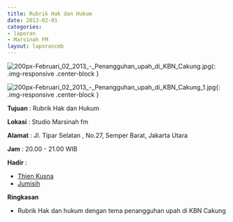```yaml
---
title: Rubrik Hak dan Hukum
date: 2013-02-01
categories:
- laporan
- Marsinah FM
layout: laporancmb
---
```



![200px-Februari_02_2013_-_Penangguhan_upah_di_KBN_Cakung.jpg](/uploads/200px-Februari_02_2013_-_Penangguhan_upah_di_KBN_Cakung.jpg){: .img-responsive .center-block }

![200px-Februari_02_2013_-_Penangguhan_upah_di_KBN_Cakung_1.jpg](/uploads/200px-Februari_02_2013_-_Penangguhan_upah_di_KBN_Cakung_1.jpg){: .img-responsive .center-block }


**Tujuan** : Rubrik Hak dan Hukum 

**Lokasi** : Studio Marsinah fm 

**Alamat** : Jl. Tipar Selatan , No.27, Semper Barat, Jakarta Utara 

**Jam** : 20.00 - 21.00 WIB 

**Hadir** :
* [Thien Kusna](http://wiki.ciptamedia.org/wiki/Thien_Kusna)
* [Jumisih](http://wiki.ciptamedia.org/wiki/Jumisih)

**Ringkasan**  
* Rubrik Hak dan hukum dengan tema penangguhan upah di KBN Cakung
